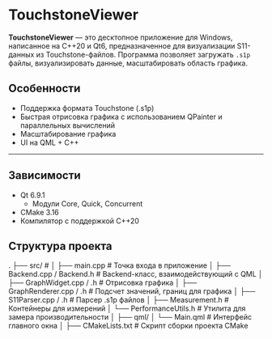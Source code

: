 # TouchstoneViewer

**TouchstoneViewer** — это десктопное приложение для Windows, написанное на C++20 и Qt6, предназначенное для визуализации S11-данных из Touchstone-файлов. Программа позволяет загружать `.s1p` файлы, визуализировать данные, масштабировать область графика.

## Особенности

- Поддержка формата Touchstone (.s1p)
- Быстрая отрисовка графика с использованием QPainter и параллельных вычислений
- Масштабирование графика
- UI на QML + C++

---

## Зависимости

- Qt 6.9.1
  - Модули Core, Quick, Concurrent
- CMake 3.16
- Компилятор с поддержкой C++20

## Структура проекта

.
├── src/                            # 
│   ├── main.cpp                    # Точка входа в приложение
│   ├── Backend.cpp / Backend.h     # Backend-класс, взаимодействующий с QML
│   ├── GraphWidget.cpp / .h        # Отрисовка графика
│   ├── GraphRenderer.cpp / .h      # Подсчет значений, границ для графика
│   ├── S11Parser.cpp / .h          # Парсер .s1p файлов
│   ├── Measurement.h               # Контейнеры для измерений
│   └── PerformanceUtils.h          # Утилита для замера производительности
│
├── qml/
│   └── Main.qml                    # Интерфейс главного окна
│
├── CMakeLists.txt                  # Скрипт сборки проекта CMake